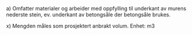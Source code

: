 a) Omfatter materialer og arbeider med oppfylling til underkant av murens nederste stein, ev. underkant av betongsåle der betongsåle brukes.

x) Mengden måles som prosjektert anbrakt volum. Enhet: m3


